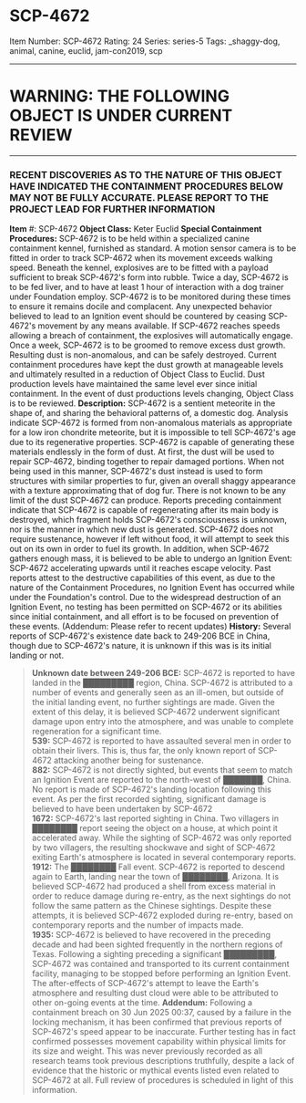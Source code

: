 # SCP-4672
Item Number: SCP-4672
Rating: 24
Series: series-5
Tags: _shaggy-dog, animal, canine, euclid, jam-con2019, scp

---

  

# WARNING: THE FOLLOWING OBJECT IS UNDER CURRENT REVIEW
* * *
### RECENT DISCOVERIES AS TO THE NATURE OF THIS OBJECT HAVE INDICATED THE CONTAINMENT PROCEDURES BELOW MAY NOT BE FULLY ACCURATE. PLEASE REPORT TO THE PROJECT LEAD FOR FURTHER INFORMATION
**Item** #: SCP-4672
**Object Class:** Keter Euclid
**Special Containment Procedures:** SCP-4672 is to be held within a specialized canine containment kennel, furnished as standard. A motion sensor camera is to be fitted in order to track SCP-4672 when its movement exceeds walking speed. Beneath the kennel, explosives are to be fitted with a payload sufficient to break SCP-4672's form into rubble.
Twice a day, SCP-4672 is to be fed liver, and to have at least 1 hour of interaction with a dog trainer under Foundation employ. SCP-4672 is to be monitored during these times to ensure it remains docile and complacent. Any unexpected behavior believed to lead to an Ignition event should be countered by ceasing SCP-4672's movement by any means available. If SCP-4672 reaches speeds allowing a breach of containment, the explosives will automatically engage.
Once a week, SCP-4672 is to be groomed to remove excess dust growth. Resulting dust is non-anomalous, and can be safely destroyed. Current containment procedures have kept the dust growth at manageable levels and ultimately resulted in a reduction of Object Class to Euclid. Dust production levels have maintained the same level ever since initial containment. In the event of dust productions levels changing, Object Class is to be reviewed.
**Description:** SCP-4672 is a sentient meteorite in the shape of, and sharing the behavioral patterns of, a domestic dog. Analysis indicate SCP-4672 is formed from non-anomalous materials as appropriate for a low iron chondrite meteorite, but it is impossible to tell SCP-4672's age due to its regenerative properties. SCP-4672 is capable of generating these materials endlessly in the form of dust. At first, the dust will be used to repair SCP-4672, binding together to repair damaged portions. When not being used in this manner, SCP-4672's dust instead is used to form structures with similar properties to fur, given an overall shaggy appearance with a texture approximating that of dog fur. There is not known to be any limit of the dust SCP-4672 can produce. Reports preceding containment indicate that SCP-4672 is capable of regenerating after its main body is destroyed, which fragment holds SCP-4672's consciousness is unknown, nor is the manner in which new dust is generated.
SCP-4672 does not require sustenance, however if left without food, it will attempt to seek this out on its own in order to fuel its growth. In addition, when SCP-4672 gathers enough mass, it is believed to be able to undergo an Ignition Event: SCP-4672 accelerating upwards until it reaches escape velocity. Past reports attest to the destructive capabilities of this event, as due to the nature of the Containment Procedures, no Ignition Event has occurred while under the Foundation's control. Due to the widespread destruction of an Ignition Event, no testing has been permitted on SCP-4672 or its abilities since initial containment, and all effort is to be focused on prevention of these events. (Addendum: Please refer to recent updates)
**History:** Several reports of SCP-4672's existence date back to 249-206 BCE in China, though due to SCP-4672's nature, it is unknown if this was is its initial landing or not.
> **Unknown date between 249-206 BCE:** SCP-4672 is reported to have landed in the █████████ region, China. SCP-4672 is attributed to a number of events and generally seen as an ill-omen, but outside of the initial landing event, no further sightings are made. Given the extent of this delay, it is believed SCP-4672 underwent significant damage upon entry into the atmosphere, and was unable to complete regeneration for a significant time.  
>  **539:** SCP-4672 is reported to have assaulted several men in order to obtain their livers. This is, thus far, the only known report of SCP-4672 attacking another being for sustenance.  
>  **882:** SCP-4672 is not directly sighted, but events that seem to match an Ignition Event are reported to the north-west of ███████, China. No report is made of SCP-4672's landing location following this event. As per the first recorded sighting, significant damage is believed to have been undertaken by SCP-4672  
>  **1672:** SCP-4672's last reported sighting in China. Two villagers in ████████ report seeing the object on a house, at which point it accelerated away. While the sighting of SCP-4672 was only reported by two villagers, the resulting shockwave and sight of SCP-4672 exiting Earth's atmosphere is located in several contemporary reports.  
>  **1912:** The ████████ Fall event. SCP-4672 is reported to descend again to Earth, landing near the town of ████████, Arizona. It is believed SCP-4672 had produced a shell from excess material in order to reduce damage during re-entry, as the next sightings do not follow the same pattern as the Chinese sightings. Despite these attempts, it is believed SCP-4672 exploded during re-entry, based on contemporary reports and the number of impacts made.  
>  **1935:** SCP-4672 is believed to have recovered in the preceding decade and had been sighted frequently in the northern regions of Texas. Following a sighting preceding a significant █████████, SCP-4672 was contained and transported to its current containment facility, managing to be stopped before performing an Ignition Event. The after-effects of SCP-4672's attempt to leave the Earth's atmosphere and resulting dust cloud were able to be attributed to other on-going events at the time.
**Addendum:** Following a containment breach on 30 Jun 2025 00:37, caused by a failure in the locking mechanism, it has been confirmed that previous reports of SCP-4672's speed appear to be inaccurate. Further testing has in fact confirmed possesses movement capability within physical limits for its size and weight. This was never previously recorded as all research teams took previous descriptions truthfully, despite a lack of evidence that the historic or mythical events listed even related to SCP-4672 at all. Full review of procedures is scheduled in light of this information.